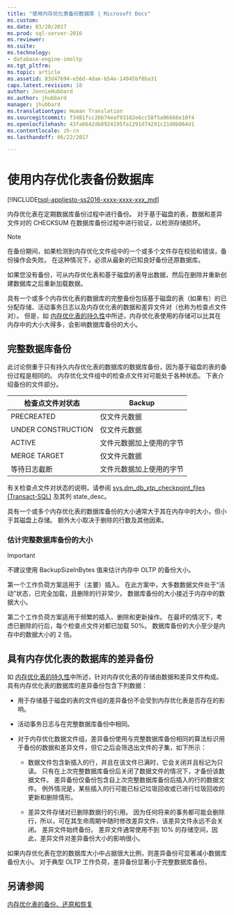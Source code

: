 ```yaml
---
title: "使用内存优化表备份数据库 | Microsoft Docs"
ms.custom: 
ms.date: 03/20/2017
ms.prod: sql-server-2016
ms.reviewer: 
ms.suite: 
ms.technology:
- database-engine-imoltp
ms.tgt_pltfrm: 
ms.topic: article
ms.assetid: 83d47694-e56d-4dae-b54e-14945bf8ba31
caps.latest.revision: 18
author: JennieHubbard
ms.author: jhubbard
manager: jhubbard
ms.translationtype: Human Translation
ms.sourcegitcommit: f3481fcc2bb74eaf93182e6cc58f5a06666e10f4
ms.openlocfilehash: 43fa6642db8924195fa1291d74291c21d0b064d1
ms.contentlocale: zh-cn
ms.lasthandoff: 06/22/2017

---
```

# <a name="backing-up-a-database-with-memory-optimized-tables"></a>使用内存优化表备份数据库
[!INCLUDE[tsql-appliesto-ss2016-xxxx-xxxx-xxx_md](../../includes/tsql-appliesto-ss2016-xxxx-xxxx-xxx-md.md)]

  内存优化表在定期数据库备份过程中进行备份。 对于基于磁盘的表，数据和差异文件对的 CHECKSUM 在数据库备份过程中进行验证，以检测存储损坏。  
  
> [!NOTE]  
>  在备份期间，如果检测到内存优化文件组中的一个或多个文件存在校验和错误，备份操作会失败。 在这种情况下，必须从最新的已知良好备份还原数据库。  
>   
>  如果您没有备份，可从内存优化表和基于磁盘的表导出数据，然后在删除并重新创建数据库之后重新加载数据。  
  
 具有一个或多个内存优化表的数据库的完整备份包括基于磁盘的表（如果有）的已分配存储、活动事务日志以及内存优化表的数据和差异文件对（也称为检查点文件对）。 但是，如 [内存优化表的持久性](../../relational-databases/in-memory-oltp/durability-for-memory-optimized-tables.md)中所述，内存优化表使用的存储可以比其在内存中的大小大得多，会影响数据库备份的大小。  
  
## <a name="full-database-backup"></a>完整数据库备份  
 此讨论侧重于只有持久内存优化表的数据库的数据库备份，因为基于磁盘的表的备份过程是相同的。 内存优化文件组中的检查点文件对可能处于各种状态。 下表介绍备份的文件部分。  
  
|检查点文件对状态|Backup|  
|--------------------------------|------------|  
|PRECREATED|仅文件元数据|  
|UNDER CONSTRUCTION|仅文件元数据|  
|ACTIVE|文件元数据加上使用的字节|  
|MERGE TARGET|仅文件元数据|  
|等待日志截断|文件元数据加上使用的字节|  
  
 有关检查点文件对状态的说明，请参阅 [sys.dm_db_xtp_checkpoint_files (Transact-SQL)](../../relational-databases/system-dynamic-management-views/sys-dm-db-xtp-checkpoint-files-transact-sql.md) 及其列 state_desc。  
  
 具有一个或多个内存优化表的数据库备份的大小通常大于其在内存中的大小，但小于其磁盘上存储。 额外大小取决于删除的行数及其他因素。  
  
### <a name="estimating-size-of-full-database-backup"></a>估计完整数据库备份的大小  
  
> [!IMPORTANT]  
>  不建议使用 BackupSizeInBytes 值来估计内存中 OLTP 的备份大小。  
  
 第一个工作负荷方案适用于（主要）插入。 在此方案中，大多数数据文件处于“活动”状态，已完全加载，且删除的行非常少。 数据库备份的大小接近于内存中的数据大小。  
  
 第二个工作负荷方案适用于频繁的插入、删除和更新操作。 在最坏的情况下，考虑已删除的行后，每个检查点文件对都已加载 50%。 数据库备份的大小至少是内存中的数据大小的 2 倍。  
  
## <a name="differential-backups-of-databases-with-memory-optimized-tables"></a>具有内存优化表的数据库的差异备份  
 如 [内存优化表的持久性](../../relational-databases/in-memory-oltp/durability-for-memory-optimized-tables.md)中所述，针对内存优化表的存储由数据和差异文件构成。 具有内存优化表的数据库的差异备份包含下列数据：  
  
-   用于存储基于磁盘的表的文件组的差异备份不会受到内存优化表是否存在的影响。  
  
-   活动事务日志与在完整数据库备份中相同。  
  
-   对于内存优化数据文件组，差异备份使用与完整数据库备份相同的算法标识用于备份的数据和差异文件，但它之后会筛选出文件的子集，如下所示：  
  
    -   数据文件包含新插入的行，并且在该文件已满时，它会关闭并且标记为只读。 只有在上次完整数据库备份后关闭了数据文件的情况下，才备份该数据文件。 差异备份仅备份包含自上次完整数据库备份后插入的行的数据文件。 例外情况是，某些插入的行可能已标记垃圾回收或已进行垃圾回收的更新和删除情形。  
  
    -   差异文件存储对已删除数据行的引用。 因为任何将来的事务都可能会删除行，所以，可在其生命周期中随时修改差异文件，该差异文件永远不会关闭。 差异文件始终备份。 差异文件通常使用不到 10% 的存储空间，因此，差异文件对差异备份大小的影响很小。  
  
 如果内存优化表在您的数据库大小中占据很大比例，则差异备份可显著减小数据库备份大小。 对于典型 OLTP 工作负荷，差异备份显著小于完整数据库备份。  
  
## <a name="see-also"></a>另请参阅  
 [内存优化表的备份、还原和恢复](http://msdn.microsoft.com/library/3f083347-0fbb-4b19-a6fb-1818d545e281)  
  
  
